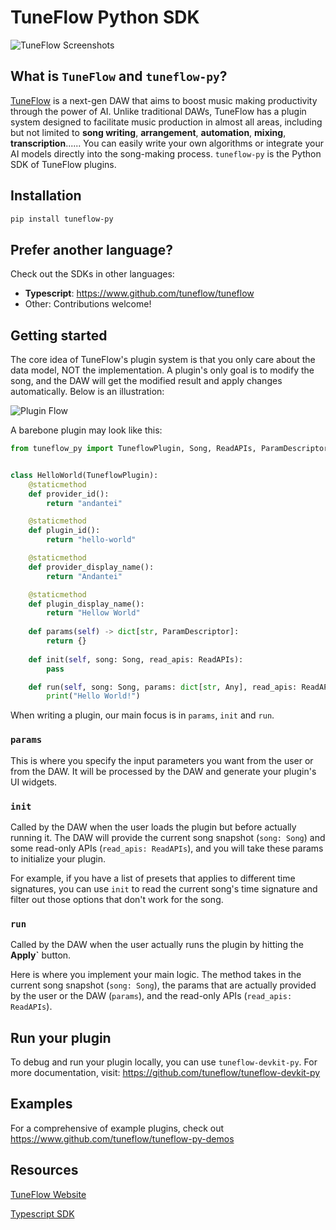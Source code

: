 # TuneFlow Python SDK

![TuneFlow Screenshots](docs/images/tuneflow_wall_thin.jpg)

## What is `TuneFlow` and `tuneflow-py`?

[TuneFlow](https://www.tuneflow.com) is a next-gen DAW that aims to boost music making productivity through the power of AI. Unlike traditional DAWs, TuneFlow has a plugin system designed to facilitate music production in almost all areas, including but not limited to **song writing**, **arrangement**, **automation**, **mixing**, **transcription**...... You can easily write your own algorithms or integrate your AI models directly into the song-making process. `tuneflow-py` is the Python SDK of TuneFlow plugins.

## Installation

``` bash
pip install tuneflow-py
```

## Prefer another language?

Check out the SDKs in other languages:

* **Typescript**: https://www.github.com/tuneflow/tuneflow
* Other: Contributions welcome!

## Getting started

The core idea of TuneFlow's plugin system is that you only care about the data model, NOT the implementation. A plugin's only goal is to modify the song, and the DAW will get the modified result and apply changes automatically. Below is an illustration:

![Plugin Flow](docs/images/pipeline_flow_en.jpg)

A barebone plugin may look like this:

``` python
from tuneflow_py import TuneflowPlugin, Song, ReadAPIs, ParamDescriptor


class HelloWorld(TuneflowPlugin):
    @staticmethod
    def provider_id():
        return "andantei"

    @staticmethod
    def plugin_id():
        return "hello-world"

    @staticmethod
    def provider_display_name():
        return "Andantei"

    @staticmethod
    def plugin_display_name():
        return "Hellow World"
    
    def params(self) -> dict[str, ParamDescriptor]:
        return {}
    
    def init(self, song: Song, read_apis: ReadAPIs):
        pass

    def run(self, song: Song, params: dict[str, Any], read_apis: ReadAPIs):
        print("Hello World!")

```

When writing a plugin, our main focus is in `params`, `init` and `run`.

### `params`

This is where you specify the input parameters you want from the user or from the DAW. It will be processed by the DAW and generate your plugin's UI widgets.

### `init`

Called by the DAW when the user loads the plugin but before actually running it. The DAW will provide the current song snapshot (`song: Song`) and some read-only APIs (`read_apis: ReadAPIs`), and you will take these params to initialize your plugin.

For example, if you have a list of presets that applies to different time signatures, you can use `init` to read the current song's time signature and filter out those options that don't work for the song.

### `run`

Called by the DAW when the user actually runs the plugin by hitting the **Apply`** button.

Here is where you implement your main logic. The method takes in the current song snapshot (`song: Song`), the params that are actually provided by the user or the DAW (`params`), and the read-only APIs (`read_apis: ReadAPIs`).

## Run your plugin

To debug and run your plugin locally, you can use `tuneflow-devkit-py`. For more documentation, visit: https://github.com/tuneflow/tuneflow-devkit-py

## Examples

For a comprehensive of example plugins, check out https://www.github.com/tuneflow/tuneflow-py-demos


## Resources

[TuneFlow Website](https://tuneflow.com)

[Typescript SDK](https://www.github.com/tuneflow/tuneflow)
